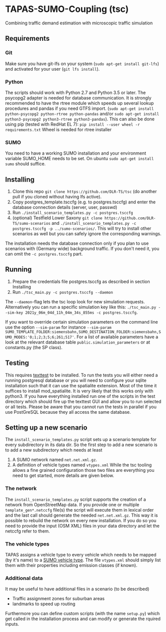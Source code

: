 # TAPAS-SUMO-Coupling (tsc)
Combining traffic demand estimation with microscopic traffic simulation

## Requirements
### Git
Make sure you have git-lfs on your system (`sudo apt-get install git-lfs`) and activated for your user (`git lfs install`).

### Python
The scripts should work with Python 2.7 and Python 3.5 or later. The psycopg2 adapter is needed for database communication.
It is strongly recommended to have the rtree module which speeds up several lookup procedures and pandas
if you need GTFS import.
(`sudo apt-get install python-psycopg2 python-rtree python-pandas` and/or `sudo apt-get install python3-psycopg2 python3-rtree python3-pandas`).
This can also be done using pip (tested with RedHat EL 7):
`pip install --user wheel -r requirements.txt`
Wheel is needed for rtree installer

### SUMO
You need to have a working SUMO installation and your environment variable SUMO_HOME needs to be set. On ubuntu
`sudo apt-get install sumo` should suffice.

## Installing
1. Clone this repo `git clone https://github.com/DLR-TS/tsc` (do another pull if you cloned without having lfs active).
2. Copy postgres_template.tsccfg (e.g. to postgres.tsccfg) and enter the database connection details (server, user, passwd)
3. Run `./install_scenario_templates.py -c postgres.tsccfg`
4. (optional) Testfield Lower Saxony `git clone https://github.com/DLR-TS/sumo-scenarios` and `./install_scenario_templates.py -c postgres.tsccfg -p ../sumo-scenarios/`. This will try to install other scenarios as well but you can safely ignore the corresponding warnings.

The installation needs the database connection only if you plan to use scenarios with (Germany wide) background traffic. 
If you don't need it, you can omit the `-c postgres.tsccfg` part.

## Running
1. Prepare the credentials file postgres.tsccfg as described in section Installing
2. Run `./tsc_main.py -c postgres.tsccfg --daemon` 

The `--daemon`-flag lets the tsc loop look for new simulation requests. Alternatively you can run a specific simulation key like this: `./tsc_main.py --sim-key 2021y_06m_04d_11h_04m_34s_855ms -c postgres.tsccfg`.

If you want to override certain simulation parameters on the command line use the option `--sim-param` for instance `--sim-param SUMO_TEMPLATE_FOLDER:siemensbahn,SUMO_DESTINATION_FOLDER:siemensbahn,SUMO_MODES:'0;1;2;3;5;6;261;517'`. For a list of available parameters have a look at the relevant database table `public.simulation_parameters` or at constants.py (the SP class).

## Testing
This requires [texttest](https://www.texttest.org/) to be installed.
To run the tests you will either need a running postgresql database or you will need to configure your sqlite installation such that it can use the spatialite extension.
Most of the time it suffices to install mod_spatialite. It is very likely that this works only with python3.
If you have everything installed run one of the scripts in the test directory which should fire up the texttest GUI
and allow you to run selected or all tests. Please be aware that you cannot run the tests in parallel
if you use PostGreSQL because they all access the same database.

## Setting up a new scenario
The `install_scenario_templates.py` script sets up a scenario template for every subdirectory in its data dir.
So the first step to add a new scenario is to add a new subdirectory which needs at least
1. A SUMO network named `net.net.xml.gz`.
2. A definition of vehicle types named `vtypes.xml`
While the tsc tooling allows a fine grained configuration those two files are everything you need to get started,
more details are given below.

### The network
The `install_scenario_templates.py` script supports the creation of a network from OpenStreetMap data.
If you provide one or multiple `template_gen*.netccfg` file(s) the script will execute them in lexical order
and the last call should generate the needed `net.net.xml.gz`. This way it is possible to rebuild the network
on every new installation. If you do so you need to provide the input (OSM XML) files in your data directory and
let the netccfg refer to them.

### The vehicle types
TAPAS assigns a vehicle type to every vehicle which needs to be mapped (by it's name) to a 
[SUMO vehicle type](https://sumo.dlr.de/docs/Definition_of_Vehicles%2C_Vehicle_Types%2C_and_Routes.html#vehicle_types).
The file `vtypes.xml` should simply list them with their properties including emission classes (if known).

### Additional data
It may be useful to have additional files in a scenario (to be described)
- Traffic assignment zones for suburban areas
- landmarks to speed up routing

Furthermore you can define custom scripts (with the name `setup.py`) which get called in the installation process
and can modify or generate the rquired inputs.
